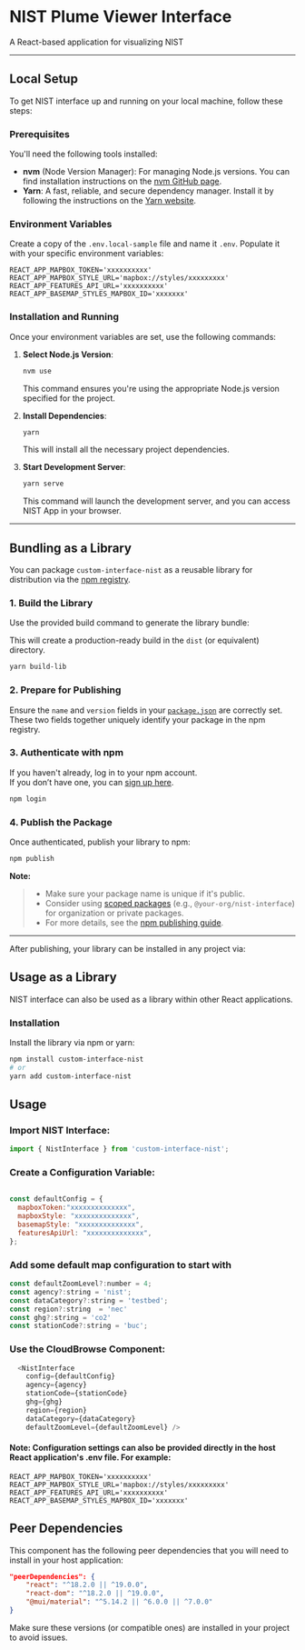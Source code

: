 # NIST Plume Viewer Interface

A React-based application for visualizing NIST

---

## Local Setup

To get NIST interface up and running on your local machine, follow these steps:

### Prerequisites

You'll need the following tools installed:

- **nvm** (Node Version Manager): For managing Node.js versions. You can find installation instructions on the [nvm GitHub page](https://github.com/nvm-sh/nvm).
- **Yarn**: A fast, reliable, and secure dependency manager. Install it by following the instructions on the [Yarn website](https://classic.yarnpkg.com/lang/en/docs/install/#mac-stable).

### Environment Variables

Create a copy of the `.env.local-sample` file and name it `.env`. Populate it with your specific environment variables:

```
REACT_APP_MAPBOX_TOKEN='xxxxxxxxxx'
REACT_APP_MAPBOX_STYLE_URL='mapbox://styles/xxxxxxxxx'
REACT_APP_FEATURES_API_URL='xxxxxxxxxx'
REACT_APP_BASEMAP_STYLES_MAPBOX_ID='xxxxxxx'
```

### Installation and Running

Once your environment variables are set, use the following commands:

1.  **Select Node.js Version**:

    ```bash
    nvm use
    ```

    This command ensures you're using the appropriate Node.js version specified for the project.

2.  **Install Dependencies**:

    ```bash
    yarn
    ```

    This will install all the necessary project dependencies.

3.  **Start Development Server**:
    ```bash
    yarn serve
    ```
    This command will launch the development server, and you can access NIST App in your browser.

---

## Bundling as a Library

You can package `custom-interface-nist` as a reusable library for distribution via the [npm registry](https://www.npmjs.com/).

### 1. Build the Library

Use the provided build command to generate the library bundle:

This will create a production-ready build in the `dist` (or equivalent) directory.

```bash
yarn build-lib
```

### 2. Prepare for Publishing

Ensure the `name` and `version` fields in your [`package.json`](https://docs.npmjs.com/cli/v10/configuring-npm/package-json) are correctly set.  
 These two fields together uniquely identify your package in the npm registry.

### 3. Authenticate with npm

If you haven't already, log in to your npm account.  
If you don’t have one, you can [sign up here](https://www.npmjs.com/signup).

```bash
npm login
```

### 4. Publish the Package

Once authenticated, publish your library to npm:

```bash
npm publish
```

**Note:**

> - Make sure your package name is unique if it's public.
> - Consider using [scoped packages](https://docs.npmjs.com/cli/v10/using-npm/scope) (e.g., `@your-org/nist-interface`) for organization or private packages.
> - For more details, see the [npm publishing guide](https://docs.npmjs.com/cli/v10/commands/npm-publish).

---

After publishing, your library can be installed in any project via:

## Usage as a Library

NIST interface can also be used as a library within other React applications.

### Installation

Install the library via npm or yarn:

```bash
npm install custom-interface-nist
# or
yarn add custom-interface-nist
```

## Usage

### Import NIST Interface:

```JavaScript
import { NistInterface } from 'custom-interface-nist';
```

### Create a Configuration Variable:

```JavaScript

const defaultConfig = {
  mapboxToken:"xxxxxxxxxxxxxx",
  mapboxStyle: "xxxxxxxxxxxxxx",
  basemapStyle: "xxxxxxxxxxxxxx",
  featuresApiUrl: "xxxxxxxxxxxxxx",
};
```

### Add some default map configuration to start with

```Javascript
const defaultZoomLevel?:number = 4;
const agency?:string = 'nist';
const dataCategory?:string = 'testbed';
const region?:string  = 'nec'
const ghg?:string = 'co2'
const stationCode?:string = 'buc';
```

### Use the CloudBrowse Component:

```JavaScript
  <NistInterface 
    config={defaultConfig}
    agency={agency}
    stationCode={stationCode}
    ghg={ghg}
    region={region}
    dataCategory={dataCategory}
    defaultZoomLevel={defaultZoomLevel} />
```

#### Note: Configuration settings can also be provided directly in the host React application's .env file. For example:

```
REACT_APP_MAPBOX_TOKEN='xxxxxxxxxx'
REACT_APP_MAPBOX_STYLE_URL='mapbox://styles/xxxxxxxxx'
REACT_APP_FEATURES_API_URL='xxxxxxxxxx'
REACT_APP_BASEMAP_STYLES_MAPBOX_ID='xxxxxxx'
```

## Peer Dependencies

This component has the following peer dependencies that you will need to install in your host application:

```JSON
"peerDependencies": {
    "react": "^18.2.0 || ^19.0.0",
    "react-dom": "^18.2.0 || ^19.0.0",
    "@mui/material": "^5.14.2 || ^6.0.0 || ^7.0.0"
}
```

Make sure these versions (or compatible ones) are installed in your project to avoid issues.
